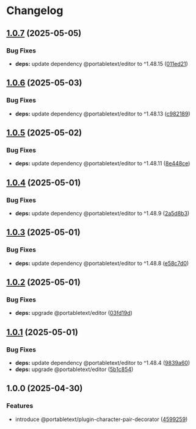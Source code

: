 # Changelog

## [1.0.7](https://github.com/portabletext/plugins/compare/plugin-character-pair-decorator-v1.0.6...plugin-character-pair-decorator-v1.0.7) (2025-05-05)


### Bug Fixes

* **deps:** update dependency @portabletext/editor to ^1.48.15 ([011ed21](https://github.com/portabletext/plugins/commit/011ed21c5e16141543544f612c8c1df797d51014))

## [1.0.6](https://github.com/portabletext/plugins/compare/plugin-character-pair-decorator-v1.0.5...plugin-character-pair-decorator-v1.0.6) (2025-05-03)


### Bug Fixes

* **deps:** update dependency @portabletext/editor to ^1.48.13 ([c982189](https://github.com/portabletext/plugins/commit/c982189d0d06e15a4b23b511f7da7b9c854e6d64))

## [1.0.5](https://github.com/portabletext/plugins/compare/plugin-character-pair-decorator-v1.0.4...plugin-character-pair-decorator-v1.0.5) (2025-05-02)


### Bug Fixes

* **deps:** update dependency @portabletext/editor to ^1.48.11 ([8e448ce](https://github.com/portabletext/plugins/commit/8e448ce8d898cab85f114c8bbbeea371d8820c0b))

## [1.0.4](https://github.com/portabletext/plugins/compare/plugin-character-pair-decorator-v1.0.3...plugin-character-pair-decorator-v1.0.4) (2025-05-01)


### Bug Fixes

* **deps:** update dependency @portabletext/editor to ^1.48.9 ([2a5d8b3](https://github.com/portabletext/plugins/commit/2a5d8b304bcc84a619864f003bb952fc807af327))

## [1.0.3](https://github.com/portabletext/plugins/compare/plugin-character-pair-decorator-v1.0.2...plugin-character-pair-decorator-v1.0.3) (2025-05-01)


### Bug Fixes

* **deps:** update dependency @portabletext/editor to ^1.48.8 ([e58c7d0](https://github.com/portabletext/plugins/commit/e58c7d0d7672bd71b3228d25017353099a5cc527))

## [1.0.2](https://github.com/portabletext/plugins/compare/plugin-character-pair-decorator-v1.0.1...plugin-character-pair-decorator-v1.0.2) (2025-05-01)


### Bug Fixes

* **deps:** upgrade @portabletext/editor ([03fd19d](https://github.com/portabletext/plugins/commit/03fd19dca833e83ed3c747f217fd54df8cf1af39))

## [1.0.1](https://github.com/portabletext/plugins/compare/plugin-character-pair-decorator-v1.0.0...plugin-character-pair-decorator-v1.0.1) (2025-05-01)


### Bug Fixes

* **deps:** update dependency @portabletext/editor to ^1.48.4 ([9839a60](https://github.com/portabletext/plugins/commit/9839a60d6ba33975a2047bb4c2e6e3fff18dec24))
* **deps:** upgrade @portabletext/editor ([5b1c854](https://github.com/portabletext/plugins/commit/5b1c8547ef2c18e004682d1dacfd8bfd25483274))

## 1.0.0 (2025-04-30)


### Features

* introduce @portabletext/plugin-character-pair-decorator ([4599259](https://github.com/portabletext/plugins/commit/4599259121c96f1c64d31b6a876b67d00510bec8))
